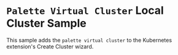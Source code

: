 # `Palette Virtual Cluster` Local Cluster Sample

This sample adds the `palette virtual cluster` to the Kubernetes extension's Create Cluster wizard.



